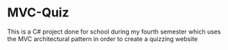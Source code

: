 # MVC-Quiz
This is a C# project done for school during my fourth semester which uses the MVC architectural pattern in order to create a quizzing website
